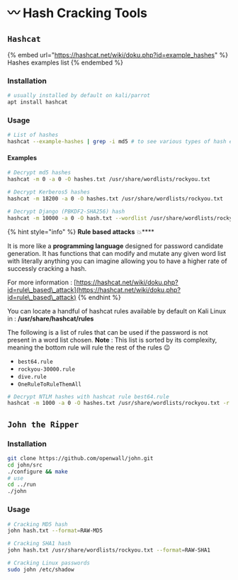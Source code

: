 # 〰 Hash Cracking Tools

## `Hashcat`

{% embed url="https://hashcat.net/wiki/doku.php?id=example_hashes" %}
Hashes examples list
{% endembed %}

### Installation

```bash
# usually installed by default on kali/parrot
apt install hashcat
```

### Usage

```bash
# List of hashes
hashcat --example-hashes | grep -i md5 # to see various types of hash examples
```

#### Examples

```bash
# Decrypt md5 hashes
hashcat -m 0 -a 0 -O hashes.txt /usr/share/wordlists/rockyou.txt

# Decrypt Kerberos5 hashes
hashcat -m 18200 -a 0 -O hashes.txt /usr/share/wordlists/rockyou.txt

# Decrypt Django (PBKDF2-SHA256) hash
hashcat -m 10000 -a 0 -O hash.txt --wordlist /usr/share/wordlists/rockyou.txt
```

{% hint style="info" %}
**Rule based attacks** :boom:****

It is more like a **programming language** designed for password candidate generation. It has functions that can modify and mutate any given word list with literally anything you can imagine allowing you to have a higher rate of successly cracking a hash.

For more information : [https://hashcat.net/wiki/doku.php?id=rule\_based\_attack](https://hashcat.net/wiki/doku.php?id=rule\_based\_attack)
{% endhint %}

You can locate a handful of hashcat rules available by default on Kali Linux in : **/usr/share/hashcat/rules**

The following is a list of rules that can be used if the password is not present in a word list chosen. **Note** : This list is sorted by its complexity, meaning the bottom rule will rule the rest of the rules :wink:&#x20;

* `best64.rule`
* `rockyou-30000.rule`
* `dive.rule`
* `OneRuleToRuleThemAll`

```bash
# Decrypt NTLM hashes with hashcat rule best64.rule
hashcat -m 1000 -a 0 -O hashes.txt /usr/share/wordlists/rockyou.txt -r /usr/share/hashcat/rules/best64.rule
```

## `John the Ripper`

### Installation

```bash
git clone https://github.com/openwall/john.git
cd john/src
./configure && make
# use
cd ../run
./john
```

### Usage

```bash
# Cracking MD5 hash
john hash.txt --format=RAW-MD5

# Cracking SHA1 hash
john hash.txt /usr/share/wordlists/rockyou.txt --format=RAW-SHA1

# Cracking Linux passwords
sudo john /etc/shadow
```
